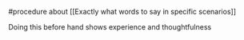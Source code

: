 #procedure about [[Exactly what words to say in specific scenarios]]

Doing this before hand shows experience and thoughtfulness
